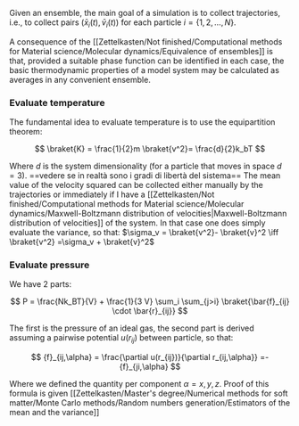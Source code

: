 Given an ensemble, the main goal of a simulation is to collect trajectories, i.e., to collect pairs $(\bar{x}_i(t), \bar{v}_i(t))$ for each particle $i = \{1,2,\dots, N\}$.

A consequence of the [[Zettelkasten/Not finished/Computational methods for Material science/Molecular dynamics/Equivalence of ensembles]] is that, provided a suitable phase function can be identified in each case, the basic thermodynamic properties of a model system may be calculated as averages in any convenient ensemble.

### Evaluate temperature

The fundamental idea to evaluate temperature is to use the equipartition theorem:

$$ \braket{K} = \frac{1}{2}m \braket{v^2}= \frac{d}{2}k_bT $$

Where $d$ is the system dimensionality (for a particle that moves in space $d=3$).
==vedere se in realtà sono i gradi di libertà del sistema==
The mean value of the velocity squared can be collected either manually by the trajectories or immediately if I have a [[Zettelkasten/Not finished/Computational methods for Material science/Molecular dynamics/Maxwell-Boltzmann distribution of velocities|Maxwell-Boltzmann distribution of velocities]] of the system.
In that case one does simply evaluate the variance, so that: $\sigma_v = \braket{v^2}- \braket{v}^2 \iff \braket{v^2} =\sigma_v + \braket{v}^2$
### Evaluate pressure

We have 2 parts:

$$ P = \frac{Nk_BT}{V} + \frac{1}{3 V} \sum_i \sum_{j>i} \braket{\bar{f}_{ij} \cdot \bar{r}_{ij}}   $$

The first is the pressure of an ideal gas, the second part is derived assuming a pairwise potential $u(r_{ij})$ between particle, so that:

$$ {f}_{ij,\alpha} = \frac{\partial u(r_{ij})}{\partial r_{ij,\alpha}} =- {f}_{ji,\alpha}  $$

Where we defined the quantity per component $\alpha=x,y,z$.
Proof of this formula is given [[Zettelkasten/Master's degree/Numerical methods for soft matter/Monte Carlo methods/Random numbers generation/Estimators of the mean and the variance]]